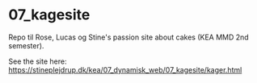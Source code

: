 # 07_kagesite
Repo til Rose, Lucas og Stine's passion site about cakes (KEA MMD 2nd semester).

See the site here: https://stineplejdrup.dk/kea/07_dynamisk_web/07_kagesite/kager.html
